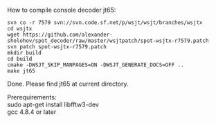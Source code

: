 How to compile console decoder jt65:

```
svn co -r 7579 svn://svn.code.sf.net/p/wsjt/wsjt/branches/wsjtx
cd wsjtx
wget https://github.com/alexander-sholohov/spot_decoder/raw/master/wsjtpatch/spot-wsjtx-r7579.patch
svn patch spot-wsjtx-r7579.patch
mkdir build
cd build
cmake -DWSJT_SKIP_MANPAGES=ON -DWSJT_GENERATE_DOCS=OFF ..
make jt65
```

Done. Please find jt65 at current directory.  

Prerequirements:  
sudo apt-get install libfftw3-dev  
gcc 4.8.4 or later
